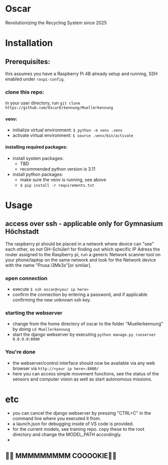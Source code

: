 # Oscar
Revolutionizing the Recycling System since 2025

# Installation
## Prerequisites: 
this assumes you have a Raspberry Pi 4B already setup and running, SSH enabled under ``raspi-config``.
### clone this repo: 
in your user directory, run ``git clone https://github.com/OscarErkennung/Muellerkennung``

#### venv: 
* initialize virtual environment: ``$ python -m venv .venv ``  
* activate virtual environment: 
``$ source .venv/bin/activate``

#### installing required packages: 
* install system packages:  
  * TBD
  * recommended python version is 3.11
* install python packages: 
  * make sure the venv is running, see above   
  * ``$ pip install -r requirements.txt``
# Usage
## access over ssh - applicable only for Gymnasium Höchstadt
The raspberry pi should be placed in a network where device can "see" each other, so *not* GH-Schüler! 
for finding out which specific IP Adress the router assigned to the Raspberry pi, run a generic Network scanner tool on your phone/laptop on the same network and look for the Network device with the name "Prusa i3Mk3s"[or similar].
### open connection
* execute ``$ ssh oscar@<your ip here>``   
* confirm the connection by entering a  password, and if applicable confirming the new unknown ssh key. 
### starting the webserver
* change from the home directory of oscar to the folder "Muellerkennung" by doing ``cd Muellerkennung``
* start the django webserver by executing ``python manage.py runserver 0.0.0.0:8000``

### You're done
* the webserver/control interface should now be available via any web browser via ``http://<your ip here>:8000/``   
* here you can access simple movement functions, see the status of the sensors and computer vision as well as start autonomous missions.

# etc
* you can cancel the django webserver by pressing "CTRL+C" in the command line where you executed it from. 
* a launch.json for debugging inside of VS code is provided. 
* for the current models, see training repo. copy these to the root directory and change the MODEL_PATH accordingly. 
* 

## 🍪🍪 MMMMMMMMM COOOOKIE🍪🍪

